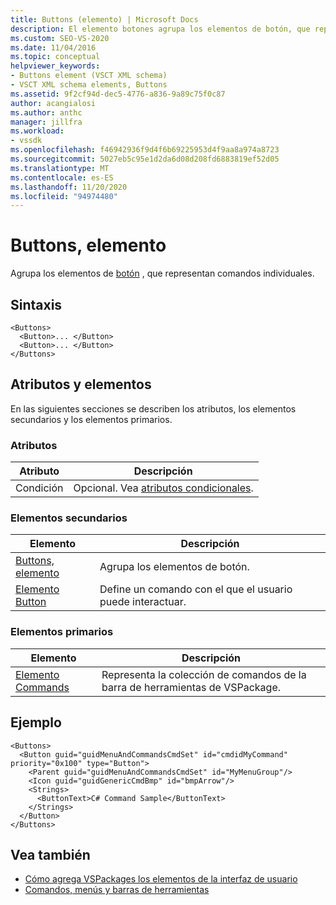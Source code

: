 ```yaml
---
title: Buttons (elemento) | Microsoft Docs
description: El elemento botones agrupa los elementos de botón, que representan comandos individuales. Este artículo contiene un ejemplo.
ms.custom: SEO-VS-2020
ms.date: 11/04/2016
ms.topic: conceptual
helpviewer_keywords:
- Buttons element (VSCT XML schema)
- VSCT XML schema elements, Buttons
ms.assetid: 9f2cf94d-dec5-4776-a836-9a89c75f0c87
author: acangialosi
ms.author: anthc
manager: jillfra
ms.workload:
- vssdk
ms.openlocfilehash: f46942936f9d4f6b69225953d4f9aa8a974a8723
ms.sourcegitcommit: 5027eb5c95e1d2da6d08d208fd6883819ef52d05
ms.translationtype: MT
ms.contentlocale: es-ES
ms.lasthandoff: 11/20/2020
ms.locfileid: "94974480"
---
```

# <a name="buttons-element"></a>Buttons, elemento
Agrupa los elementos de [botón](../extensibility/button-element.md) , que representan comandos individuales.

## <a name="syntax"></a>Sintaxis

```
<Buttons>
  <Button>... </Button>
  <Button>... </Button>
</Buttons>
```

## <a name="attributes-and-elements"></a>Atributos y elementos
 En las siguientes secciones se describen los atributos, los elementos secundarios y los elementos primarios.

### <a name="attributes"></a>Atributos

|Atributo|Descripción|
|---------------|-----------------|
|Condición|Opcional. Vea [atributos condicionales](../extensibility/vsct-xml-schema-conditional-attributes.md).|

### <a name="child-elements"></a>Elementos secundarios

|Elemento|Descripción|
|-------------|-----------------|
|[Buttons, elemento](../extensibility/buttons-element.md)|Agrupa los elementos de botón.|
|[Elemento Button](../extensibility/button-element.md)|Define un comando con el que el usuario puede interactuar.|

### <a name="parent-elements"></a>Elementos primarios

|Elemento|Descripción|
|-------------|-----------------|
|[Elemento Commands](../extensibility/commands-element.md)|Representa la colección de comandos de la barra de herramientas de VSPackage.|

## <a name="example"></a>Ejemplo

```
<Buttons>
  <Button guid="guidMenuAndCommandsCmdSet" id="cmdidMyCommand"     priority="0x100" type="Button">
    <Parent guid="guidMenuAndCommandsCmdSet" id="MyMenuGroup"/>
    <Icon guid="guidGenericCmdBmp" id="bmpArrow"/>
    <Strings>
      <ButtonText>C# Command Sample</ButtonText>
    </Strings>
  </Button>
</Buttons>
```

## <a name="see-also"></a>Vea también
- [Cómo agrega VSPackages los elementos de la interfaz de usuario](../extensibility/internals/how-vspackages-add-user-interface-elements.md)
- [Comandos, menús y barras de herramientas](../extensibility/internals/commands-menus-and-toolbars.md)
